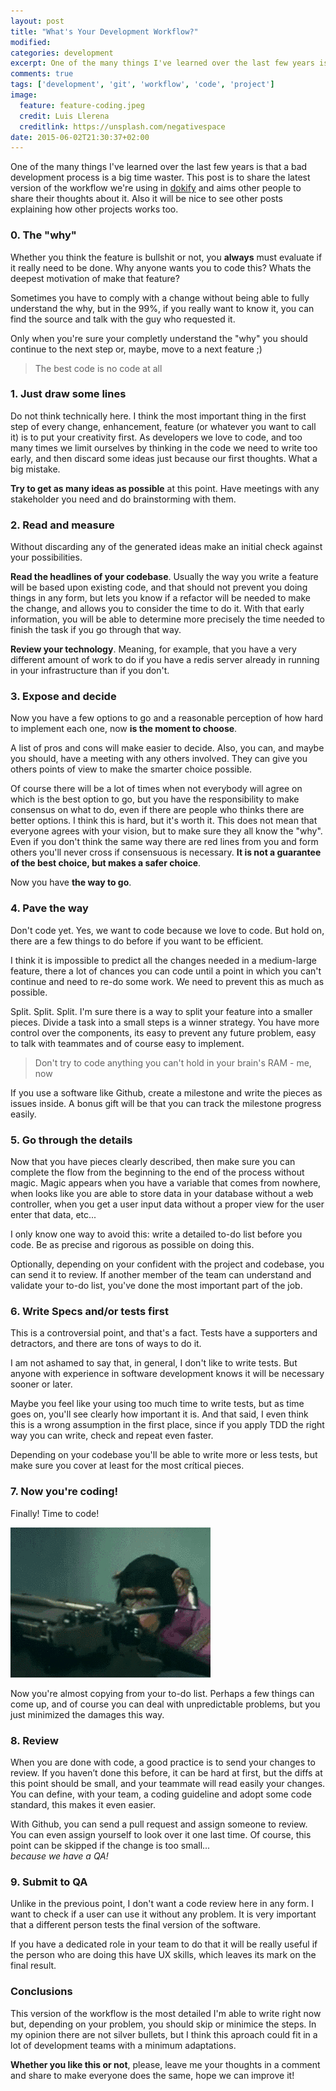 ```yaml
---
layout: post
title: "What's Your Development Workflow?"
modified:
categories: development
excerpt: One of the many things I've learned over the last few years is that a bad development process is a big time waster. This post is to share the latest version of the workflow we're using in dokify and aims other people to share their thoughts about it. Also will be nice to see other posts explaining how other projects work.
comments: true
tags: ['development', 'git', 'workflow', 'code', 'project']
image:
  feature: feature-coding.jpeg
  credit: Luis Llerena
  creditlink: https://unsplash.com/negativespace
date: 2015-06-02T21:30:37+02:00
---
```


One of the many things I've learned over the last few years is that a bad development process is a big time waster. This post is to share the latest version of the workflow we're using in [dokify](https://dokify.net) and aims other people to share their thoughts about it. Also it will be nice to see other posts explaining how other projects works too.


### 0. The "why"

Whether you think the feature is bullshit or not, you **always** must evaluate if it really need to be done. Why anyone wants you to code this? Whats the deepest motivation of make that feature?

Sometimes you have to comply with a change without being able to fully understand the why, but in the 99%, if you really want to know it, you can find the source and talk with the guy who requested it.

Only when you're sure your completly understand the "why" you should continue to the next step or, maybe, move to a next feature ;)

> The best code is no code at all

### 1. Just draw some lines

Do not think technically here. I think the most important thing in the first step of every change, enhancement, feature (or whatever you want to call it) is to put your creativity first. As developers we love to code, and too many times we limit ourselves by thinking in the code we need to write too early, and then discard some ideas just because our first thoughts. What a big mistake.

**Try to get as many ideas as possible** at this point. Have meetings with any stakeholder you need and do brainstorming with them.

### 2. Read and measure

Without discarding any of the generated ideas make an initial check against your possibilities.

**Read the headlines of your codebase**. Usually the way you write a feature will be based upon existing code, and that should not prevent you doing things in any form, but lets you know if a refactor will be needed to make the change, and allows you to consider the time to do it. With that early information, you will be able to determine more precisely the time needed to finish the task if you go through that way.

**Review your technology**. Meaning, for example, that you have a very different amount of work to do if you have a redis server already in running in your infrastructure than if you don't.

### 3. Expose and decide

Now you have a few options to go and a reasonable perception of how hard to implement each one, now **is the moment to choose**.

A list of pros and cons will make easier to decide. Also, you can, and maybe you should, have a meeting with any others involved. They can give you others points of view to make the smarter choice possible.

Of course there will be a lot of times when not everybody will agree on which is the best option to go, but you have the responsibility to make consensus on what to do, even if there are people who thinks there are better options. I think this is hard, but it's worth it. This does not mean that everyone agrees with your vision, but to make sure they all know the "why". Even if you don't think the same way there are red lines from you and form others you'll never cross if consensuous is necessary. **It is not a guarantee of the best choice, but makes a safer choice**.

Now you have **the way to go**.


### 4. Pave the way

Don't code yet. Yes, we want to code because we love to code. But hold on, there are a few things to do before if you want to be efficient.

I think it is impossible to predict all the changes needed in a medium-large feature, there a lot of chances you can code until a point in which you can't continue and need to re-do some work. We need to prevent this as much as possible.

Split. Split. Split. I'm sure there is a way to split your feature into a smaller pieces. Divide a task into a small steps is a winner strategy. You have more control over the components, its easy to prevent any future problem, easy to talk with teammates and of course easy to implement.

> Don't try to code anything you can't hold in your brain's RAM - me, now

If you use a software like Github, create a milestone and write the pieces as issues inside. A bonus gift will be that you can track the milestone progress easily.

### 5. Go through the details

Now that you have pieces clearly described, then make sure you can complete the flow from the beginning to the end of the process without magic. Magic appears when you have a variable that comes from nowhere, when looks like you are able to store data in your database without a web controller, when you get a user input data without a proper view for the user enter that data, etc...

I only know one way to avoid this: write a detailed to-do list before you code. Be as precise and rigorous as possible on doing this.

Optionally, depending on your confident with the project and codebase, you can send it to review. If another member of the team can understand and validate your to-do list, you've done the most important part of the job.

### 6. Write Specs and/or tests first

This is a controversial point, and that's a fact. Tests have a supporters and detractors, and there are tons of ways to do it.

I am not ashamed to say that, in general, I don't like to write tests. But anyone with experience in software development knows it will be necessary sooner or later.

Maybe you feel like your using too much time to write tests, but as time goes on, you'll see clearly how important it is.
And that said, I even think this is a wrong assumption in the first place, since if you apply TDD the right way you can write, check and repeat even faster.

Depending on your codebase you'll be able to write more or less tests, but make sure you cover at least for the most crítical pieces.

### 7. Now you're coding!

Finally! Time to code!

![coding](/images/coding.gif)

Now you're almost copying from your to-do list. Perhaps a few things can come up, and of course you can deal with unpredictable problems, but you just minimized the damages this way.

### 8. Review

When you are done with code, a good practice is to send your changes to review. If you haven’t done this before, it can be hard at first, but the diffs at this point should be small, and your teammate will read easily your changes. You can define, with your team, a coding guideline and adopt some code standard, this makes it even easier.

With Github, you can send a pull request and assign someone to review. You can even assign yourself to look over it one last time. Of course, this point can be skipped if the change is too small...  
*because we have a QA!*

### 9. Submit to QA

Unlike in the previous point, I don't want a code review here in any form. I want to check if a user can use it without any problem. It is very important that a different person tests the final version of the software.

If you have a dedicated role in your team to do that it will be really useful if the person who are doing this have UX skills, which leaves its mark on the final result.

### Conclusions

This version of the workflow is the most detailed I'm able to write right now but, depending on your problem, you should skip or minimice the steps. In my opinion there are not silver bullets, but I think this aproach could fit in a lot of development teams with a minimum adaptations.

**Whether you like this or not**, please, leave me your thoughts in a comment and share to make everyone does the same, hope we can improve it!
